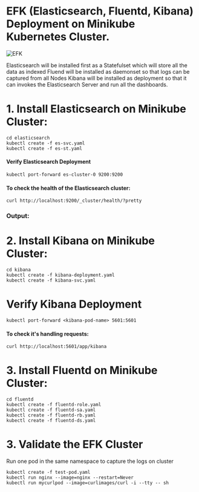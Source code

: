 # EFK (Elasticsearch, Fluentd, Kibana) Deployment on Minikube Kubernetes Cluster.

![EFK](https://github.com/user-attachments/assets/cd1fb063-5075-4423-8023-fb900647ee61)



Elasticsearch will be installed first as a Statefulset which will store all the data as indexed
Fluend will be installed as daemonset so that logs can be captured from all Nodes
Kibana will be installed as deployment so that it can invokes the Elasticsearch Server and run all the dashboards.

# 1. Install Elasticsearch on Minikube Cluster:  


    cd elasticsearch
    kubectl create -f es-svc.yaml
    kubectl create -f es-st.yaml

#### Verify Elasticsearch Deployment

    kubectl port-forward es-cluster-0 9200:9200

#### To check the health of the Elasticsearch cluster:
     
    curl http://localhost:9200/_cluster/health/?pretty

### Output:  

# 2. Install Kibana on Minikube Cluster:  

    cd kibana
    kubectl create -f kibana-deployment.yaml
    kubectl create -f kibana-svc.yaml

# Verify Kibana Deployment

    kubectl port-forward <kibana-pod-name> 5601:5601
    
#### To check it's handling requests:

    curl http://localhost:5601/app/kibana

# 3. Install Fluentd on Minikube Cluster:  

    cd fluentd
    kubectl create -f fluentd-role.yaml
    kubectl create -f fluentd-sa.yaml
    kubectl create -f fluentd-rb.yaml
    kubectl create -f fluentd-ds.yaml

# 3. Validate the EFK Cluster  
Run one pod in the same namespace to capture the logs on cluster  
    
    kubectl create -f test-pod.yaml
    kubectl run nginx --image=nginx --restart=Never
    kubectl run mycurlpod --image=curlimages/curl -i --tty -- sh



